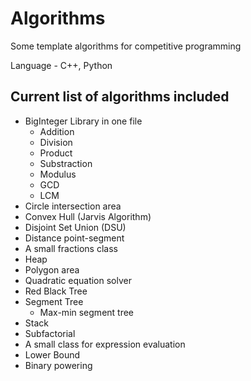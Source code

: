 # Algorithms
Some template algorithms for competitive programming

Language - C++, Python

## Current list of algorithms included

* BigInteger Library in one file 
  * Addition
  * Division
  * Product
  * Substraction
  * Modulus
  * GCD
  * LCM
* Circle intersection area
* Convex Hull (Jarvis Algorithm)
* Disjoint Set Union (DSU)
* Distance point-segment
* A small fractions class
* Heap
* Polygon area
* Quadratic equation solver
* Red Black Tree
* Segment Tree
  * Max-min segment tree
* Stack
* Subfactorial
* A small class for expression evaluation
* Lower Bound
* Binary powering
